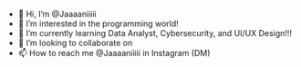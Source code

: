 - 👋 Hi, I’m @Jaaaaniiiii
- 👀 I’m interested in the programming world!
- 🌱 I’m currently learning Data Analyst, Cybersecurity, and UI/UX Design!!!
- 💞️ I’m looking to collaborate on 
- 📫 How to reach me @Jaaaaniiiii in Instagram (DM)

<!---
Jaaaaniiiii/Jaaaaniiiii is a ✨ special ✨ repository because its `README.md` (this file) appears on your GitHub profile.
You can click the Preview link to take a look at your changes.
--->
